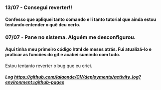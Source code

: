### 13/07 - Consegui reverter!! 
#### Confesso que apliquei tanto comando e li tanto tutorial que ainda estou tentando entender o quê deu certo. 

### 07/07 - Pane no sistema. Alguém me desconfigurou. 
#### Aqui tinha meu primeiro código html de meses atrás. Fui atualizá-lo e praticar as funcões do git e acabei sumindo com tudo. 
Estou tentanto reverter o bug que eu criei.  
##### Log https://github.com/lalaonde/CV/deployments/activity_log?environment=github-pages
